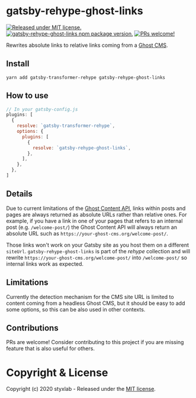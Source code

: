 # gatsby-rehype-ghost-links
[![Released under MIT license.](https://badgen.net/github/license/micromatch/micromatch)](https://github.com/styxlab/gatsby-theme-try-ghost/blob/master/LICENSE)
[![gatsby-rehype-ghost-links npm package version.](https://badgen.net/npm/v/gatsby-rehype-ghost-links)](https://www.npmjs.org/package/gatsby-rehype-ghost-links)
[![PRs welcome!](https://img.shields.io/badge/PRs-welcome-brightgreen.svg)]()

Rewrites absolute links to relative links coming from a [Ghost CMS](https://ghost.org/changelog/jamstack/).

## Install

`yarn add gatsby-transformer-rehype gatsby-rehype-ghost-links`

## How to use

```javascript
// In your gatsby-config.js
plugins: [
  {
    resolve: `gatsby-transformer-rehype`,
    options: {
      plugins: [
        {
          resolve: `gatsby-rehype-ghost-links`,
        },
      ],
    },
  },
]
```

## Details

Due to current limitations of the [Ghost Content API](https://ghost.org/docs/api/v3/content/), links within posts and pages are always returned as absolute URLs rather than relative ones. For example, if you have a link in one of your pages that refers to an internal post (e.g. `/welcome-post/`) the Ghost Content API will always return an absolute URL such as
`https://your-ghost-cms.org/welcome-post/`.

Those links won't work on your Gatsby site as you host them on a different `siteUrl`. `gatsby-rehype-ghost-links` is part of the *rehype* collection and will rewrite `https://your-ghost-cms.org/welcome-post/` into `/welcome-post/` so internal links work as expected.

## Limitations

Currently the detection mechanism for the CMS site URL is limited to content coming from a headless Ghost CMS, but it should be easy to add some options, so this can be also used in other contexts.


## Contributions

PRs are welcome! Consider contributing to this project if you are missing feature that is also useful for others.


# Copyright & License

Copyright (c) 2020 styxlab - Released under the [MIT license](LICENSE).
